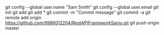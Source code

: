 git config --global user.name "Sam Smith"
git config --global user.email
git init
git add <filename>
git add *
git commit -m "Commit message"
git commit -a
git remote add origin https://github.com/9986012204/RestAPIFrameworkSanju.git
git push origin master
